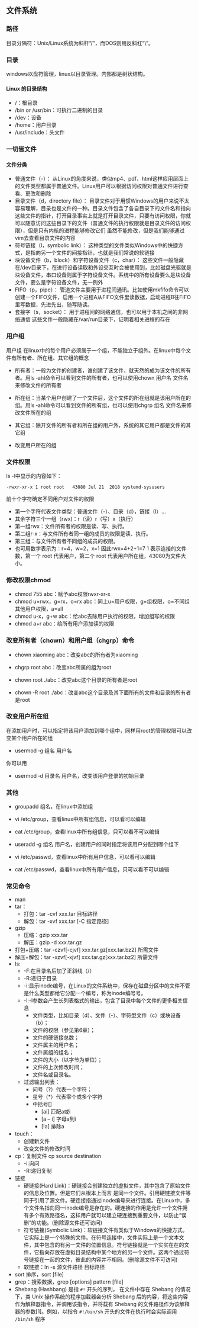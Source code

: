 ## 文件系统
### 路径
 目录分隔符：Unix/Linux系统为斜杆“/”，而DOS则用反斜杠“\”。

### 目录
 windows以盘符管理，linux以目录管理。内部都是树状结构。

#### Linux 的目录结构
- /：根目录
- /bin or /usr/bin：可执行二进制的目录
- /dev：设备
- /home：用户目录
- /usr/include：头文件

### 一切皆文件
#### 文件分类
- 普通文件（-）：
  从Linux的角度来说，类似mp4、pdf、html这样应用层面上的文件类型都属于普通文件。Linux用户可以根据访问权限对普通文件进行查看、更改和删除
- 目录文件（d，directory file）：
  目录文件对于用惯Windows的用户来说不太容易理解，目录也是文件的一种。目录文件包含了各自目录下的文件名和指向这些文件的指针，打开目录事实上就是打开目录文件，只要有访问权限，你就可以随意访问这些目录下的文件（普通文件的执行权限就是目录文件的访问权限），但是只有内核的进程能够修改它们
  虽然不能修改，但是我们能够通过vim去查看目录文件的内容
- 符号链接（l，symbolic link）：
  这种类型的文件类似Windows中的快捷方式，是指向另一个文件的间接指针，也就是我们常说的软链接
- 块设备文件（b，block）和字符设备文件（c，char）：
  这些文件一般隐藏在/dev目录下，在进行设备读取和外设交互时会被使用到，比如磁盘光驱就是块设备文件，串口设备则属于字符设备文件。系统中的所有设备要么是块设备文件，要么是字符设备文件，无一例外
- FIFO（p，pipe）：
  管道文件主要用于进程间通讯。比如使用mkfifo命令可以创建一个FIFO文件，启用一个进程A从FIFO文件里读数据，启动进程B往FIFO里写数据，先进先出，随写随读。
- 套接字（s，socket）：
  用于进程间的网络通信，也可以用于本机之间的非网络通信
  这些文件一般隐藏在/var/run目录下，证明着相关进程的存在
### 用户组
用户组
在linux中的每个用户必须属于一个组，不能独立于组外。在linux中每个文件有所有者、所在组、其它组的概念

- 所有者：一般为文件的创建者，谁创建了该文件，就天然的成为该文件的所有者。用ls ‐ahl命令可以看到文件的所有者，也可以使用chown 用户名 文件名来修改文件的所有者

- 所在组：当某个用户创建了一个文件后，这个文件的所在组就是该用户所在的组。用ls ‐ahl命令可以看到文件的所有组，也可以使用chgrp 组名 文件名来修改文件所在的组

- 其它组：除开文件的所有者和所在组的用户外，系统的其它用户都是文件的其它组 

- 改变用户所在的组

### 文件权限
ls -l中显示的内容如下：
```shell {2}
-rwxr-xr-x 1 root root   43080 Jul 21  2018 systemd-sysusers
```
前十个字符确定不同用户对文件的权限
- 第一个字符代表文件类型：普通文件（-）、目录（d），链接（l）...
- 其余字符三个一组（rwx)：r（读）r（写）x（执行）
- 第一组rwx：文件所有者的权限是读、写、执行。
- 第二组r-x：与文件所有者同一组的成员的权限是读、执行。
- 第三组：与文件所有者不同组的成员的权限。
- 也可用数字表示为：r=4，w=2，x=1  因此rwx=4+2+1=7
1 表示连接的文件数，第一个 root 代表用户，第二个 root 代表用户所在组，43080为文件大小。

### 修改权限chmod 
- chmod 755 abc：赋予abc权限rwxr-xr-x
- chmod u=rwx，g=rx，o=rx abc：同上u=用户权限，g=组权限，o=不同组其他用户权限，a=all
- chmod u-x，g+w abc：给abc去除用户执行的权限，增加组写的权限
- chmod a+r abc：给所有用户添加读的权限

### 改变所有者（chown）和用户组（chgrp）命令

- chown xiaoming abc：改变abc的所有者为xiaoming

- chgrp root abc：改变abc所属的组为root

- chown root ./abc：改变abc这个目录的所有者是root

- chown ‐R root ./abc：改变abc这个目录及其下面所有的文件和目录的所有者是root

 

### 改变用户所在组

在添加用户时，可以指定将该用户添加到哪个组中，同样用root的管理权限可以改变某个用户所在的组

- usermod ‐g 组名 用户名

你可以用

- usermod ‐d 目录名 用户名，改变该用户登录的初始目录

### 其他
- groupadd 组名，在linux中添加组

- vi /etc/group，查看linux中所有组信息，可以看可以编辑

- cat /etc/group，查看linux中所有组信息，只可以看不可以编辑

- useradd ‐g 组名 用户名，创建用户的同时指定将该用户分配到哪个组下

- vi /etc/passwd，查看linux中所有用户信息，可以看可以编辑

- cat /etc/passwd，查看linux中所有用户信息，只可以看不可以编辑

### 常见命令

- man
- tar：
  - 打包：tar -cvf xxx.tar 目标路径
  - 解包：tar -xvf xxx.tar [-C 指定路径]
- gzip
  - 压缩：gzip xxx.tar
  - 解压：gzip -d xxx.tar.gz
- 打包+压缩：tar -czvf[-cjvf] xxx.tar.gz[xxx.tar.bz2] 所需文件 
- 解压+解包：tar -xzvf[-xjvf] xxx.tar.gz[xxx.tar.bz2] 所需文件 
- ls:
    - -F:在目录名后加了正斜线（/）
    - -R:递归子目录
    - -i:显示inode编号，在Linux的文件系统中，保存在磁盘分区中的文件不管是什么类型都给它分配一个编号，称为inode编号号。
    - -l:-l参数会产生长列表格式的输出，包含了目录中每个文件的更多相关信息
        - 文件类型，比如目录（d）、文件（-）、字符型文件（c）或块设备（b）；
        - 文件的权限（参见第6章）；
        - 文件的硬链接总数；
        - 文件属主的用户名；
        - 文件属组的组名；
        - 文件的大小（以字节为单位）；
        - 文件的上次修改时间；
        - 文件名或目录名。
    - 过滤输出列表：
        - 问号（?）代表一个字符；
        - 星号（*）代表零个或多个字符
        - 中括号[]
            - [ai] 匹配a或i
            - [a – i] 字母a到i
            - [!a] 排除a
- touch：
    - 创建新文件
    - 改变文件的修改时间
- cp：复制文件 cp source destination
    - -i:询问
    - -R:递归复制
- 链接
    - 硬链接(Hard Link)：硬链接会创建独立的虚拟文件，其中包含了原始文件的信息及位置。但是它们从根本上而言
    是同一个文件。引用硬链接文件等同于引用了源文件。硬连接指通过inode编号来进行连接。在Linux中，多个文件名指向同一inode编号是存在的。硬连接的作用是允许一个文件拥有多个有效路径名，这样用户就可以建立硬连接到重要文件，以防止“误删”的功能。(删除源文件还可访问)
    - 符号链接(Symbolic Link)：软链接文件有类似于Windows的快捷方式。它实际上是一个特殊的文件。在符号连接中，文件实际上是一个文本文件，其中包含的有另一文件的位置信息。符号链接就是一个实实在在的文件，它指向存放在虚拟目录结构中某个地方的另一个文件。这两个通过符号链接在一起的文件，彼此的内容并不相同。(删除源文件不可访问)
    - 软链接：ln -s 源文件路径 目标路径
- sort 排序，sort [file]
- grep：搜索数据，grep [options] pattern [file] 
- Shebang (Hashbang) 是指 <code>#!</code> 开头的序列， 在文件中存在 Shebang 的情况下，类 Unix 操作系统的程序加载器会分析 Shebang 后的内容，将这些内容作为解释器指令，并调用该指令，并将载有 Shebang 的文件路径作为该解释器的参数[1]。例如，以指令 <code>#!/bin/sh</code> 开头的文件在执行时会实际调用 <code>/bin/sh</code> 程序